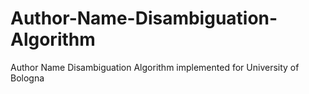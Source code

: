Author-Name-Disambiguation-Algorithm
====================================

Author Name Disambiguation Algorithm implemented for University of Bologna
